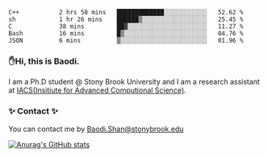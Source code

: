 <!--START_SECTION:waka-->

```text
C++           2 hrs 58 mins   █████████████░░░░░░░░░░░░   52.62 %
sh            1 hr 26 mins    ██████▒░░░░░░░░░░░░░░░░░░   25.45 %
C             38 mins         ██▓░░░░░░░░░░░░░░░░░░░░░░   11.27 %
Bash          16 mins         █▒░░░░░░░░░░░░░░░░░░░░░░░   04.76 %
JSON          6 mins          ▒░░░░░░░░░░░░░░░░░░░░░░░░   01.96 %
```

<!--END_SECTION:waka-->

### ✋Hi, this is Baodi. 

I am a Ph.D student @ Stony Brook University and I am a research assistant at [IACS(Insitiute for Advanced Computional Science)](https://iacs.stonybrook.edu/).

### ✨ Contact ✨

You can contact me by [Baodi.Shan@stonybrook.edu](mailto:Baodi.Shan@stonybrook.edu)

[![Anurag's GitHub stats](https://github-readme-stats.vercel.app/api?username=lwshanbd&theme=jolly&show_icons=true&count_private=true&include_all_commits=true)](https://github.com/anuraghazra/github-readme-stats)



<!--
**lwshanbd/lwshanbd** is a ✨ _special_ ✨ repository because its `README.md` (this file) appears on your GitHub profile.

Here are some ideas to get you started:

- 🔭 I’m currently working on ...
- 🌱 I’m currently learning ...
- 👯 I’m looking to collaborate on ...
- 🤔 I’m looking for help with ...
- 💬 Ask me about ...
- 📫 How to reach me: ...
- 😄 Pronouns: ...
- ⚡ Fun fact: ...
-->
